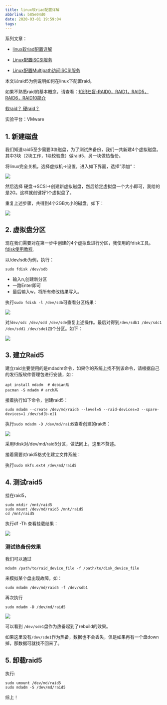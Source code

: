 ```yaml
---
title: linux软riad配置详解
abbrlink: b85e04d0
date: 2020-03-01 19:59:04
tags:
---
```

系列文章：

- [linux软riad配置详解](https://www.ravenxrz.ink/archives/b85e04d0.html)

- [Linux配置iSCSI服务](https://www.ravenxrz.ink/archives/e7c30e88.html)
- [Linux配置Multipath访问iSCSI服务](https://www.ravenxrz.ink/archives/f30ddec7.html)

本文以raid5为例说明如何在linux下配置raid。

如果不熟悉raid的基本概念，请查看：[知识扫盲-RAID0，RAID1，RAID5，RAID6，RAID10简介](https://www.ravenxrz.ink/archives/f0834f1f.html)

[软raid？ 硬raid？](https://blog.csdn.net/csdn100861/article/details/51439718)

实验平台：VMware

<!-- more -->
## 1. 新建磁盘

我们知道raid5至少需要3块磁盘，为了测试热备份，我们一共新建4个虚拟磁盘。其中3块（2块工作，1块校验盘）做raid5，另一块做热备份。 

将linux完全关机，选择虚拟机->设置，进入如下界面，选择”添加“：

![](https://pic.downk.cc/item/5e5ba4cb773ff94fc654860a.jpg)

然后选择 硬盘->SCSI->创建新虚拟磁盘，然后给定虚拟盘一个大小即可，我给的是2G。这样就创键好1个虚拟盘了。

重复上述步骤，共得到4个2GB大小的磁盘。如下：

![](https://pic.downk.cc/item/5e5ba570773ff94fc654a251.jpg)

## 2. 虚拟盘分区

现在我们需要对在第一步中创建的4个虚拟盘进行分区，我使用的fdisk工具。[fdisk使用教程](https://www.cnblogs.com/theladyflower/archive/2011/08/07/2130170.html),

以/dev/sdb为例，执行：

```shell
sudo fdisk /dev/sdb
```

- 输入n,创建新分区
- 一路Enter即可
- 最后输入w，将所有修改结果写入。

执行`sudo fdisk -l /dev/sdb`可查看分区结果：

![](https://pic.downk.cc/item/5e5ba663773ff94fc654c072.jpg)

对/`dev/sdc /dev/sdd /dev/sde`重复上述操作。最后对得到`/dev/sdb1 /dev/sdc1  /dev/sdd1 /dev/sde1`四个分区。如下：

![](https://pic.downk.cc/item/5e5ba6d4773ff94fc654cf37.jpg)

## 3. 建立Raid5

建立raid主要使用的是mdadm命令，如果你的系统上找不到该命令，请根据自己的发行版软件管理包进行安装，如：

```shell
apt install mdadm  # debian系
pacman -S mdadm	# arch系
```

接着执行如下命令，创建raid5：

```shell
sudo mdadm --create /dev/md/raid5 --level=5 --raid-devices=3 --spare-devices=1 /dev/sd[b-e]1
```

执行`sudo mdadm -D /dev/md/raid5`查看创建的raid5：

![](https://pic.downk.cc/item/5e5ba836773ff94fc654f2d4.jpg)

采用fdisk对/dev/md/raid5分区，做法同上，这里不赘述。

接着需要对raid5格式化建立文件系统：

执行`sudo mkfs.ext4 /dev/md/raid5`

## 4. 测试raid5

挂在raid5，

```shell
sudo mkdir /mnt/raid5
sudo mount /dev/md/raid5 /mnt/raid5
cd /mnt/raid5
```

执行df -Th 查看挂载结果：

![](https://pic.downk.cc/item/5e5ba914773ff94fc65507a6.jpg)

### 测试热备份效果

我们可以通过 

```
mdadm /path/to/raid_device_file -f /path/to/disk_device_file 
```



来模拟某个盘出现故障，如：

```shell
sudo mdadm /dev/md/raid5 -f /dev/sdb1
```

再次执行

```shell
sudo mdadm -D /dev/md/raid5
```

![](https://pic.downk.cc/item/5e5bab86773ff94fc65548b2.png)

可以看到 `/dev/sde1`盘作为热备起到了rebuild的效果。

如果这里没有`/dev/sde1`作为热备，数据也不会丢失，但是如果再有一个盘down掉，那数据可就找不回来了。

## 5. 卸载raid5

执行:

```shell
sudo umount /dev/md/raid5
sudo mdadm -S /dev/md/raid5 
```

综上！


